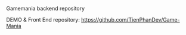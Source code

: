 Gamemania backend repository

DEMO & Front End repository: https://github.com/TienPhanDev/Game-Mania
